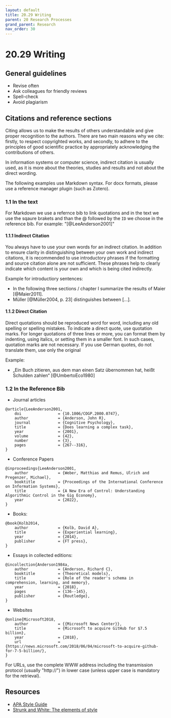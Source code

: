 ```yaml
---
layout: default
title: 20.29 Writing
parent: 20 Research Processes
grand_parent: Research
nav_order: 30
---
```


# 20.29 Writing

## General guidelines

- Revise often
- Ask colleagues for friendly reviews
- Spell-check
- Avoid plagiarism

## Citations and reference sections

Citing allows us to make the results of others understandable and give proper recognition to the authors.
There are two main reasons why we cite: firstly, to respect copyrighted works, and secondly, to adhere to the principles of good scientific practice by appropriately acknowledging the contributions of others.

In information systems or computer science, indirect citation is usually used, as it is more about the theories, studies and results and not about the direct wording.

The following examples use Markdown syntax.
For docx formats, please use a reference manager plugin (such as Zotero).

### 1.1 In the text

For Markdown we use a refernce bib to link quotations and in the text we use the sqaure brakets and than the @ followed by the `ID` we choose in the reference bib.
For example: "[@LeeAnderson2001]"

#### 1.1.1 Indirect Citation

You always have to use your own words for an indirect citation.
In addition to ensure clarity in distinguishing between your own work and indirect citations, it is recommended to use introductory phrases if the formatting and source citation alone are not sufficient.
These phrases help to clearly indicate which content is your own and which is being cited indirectly.

Example for introductiory sentences:

- In the following three sections / chapter I summarize the results of Maier [@Maier2011].
- Müller [@Müller2004, p. 23] distinguishes between [...].

#### 1.1.2 Direct Citation

Direct quotations should be reproduced word for word, including any old spelling or spelling mistakes.
To indicate a direct quote, use quotation marks. For longer quotations of three lines or more, you can format them by indenting, using italics, or setting them in a smaller font.
In such cases, quotation marks are not necessary. If you use German quotes, do not translate them, use only the original

Example:

- „Ein Buch zitieren, aus dem man einen Satz übernommen hat, heißt Schulden zahlen“ [@UmbertoEco1980]

### 1.2 In the Reference Bib

- Journal articles

```
@article{LeeAnderson2001,
    doi                = {10.1006/COGP.2000.0747},
    author             = {Anderson, John R},
    journal            = {Cognitive Psychology},
    title              = {Does learning a complex task},
    year               = {2001},
    volume             = {42},
    number             = {3},
    pages              = {267--316},
}
```

- Conference Papers

```
@inproceedings{LeeAnderson2001,
    author             = {Weber, Matthias and Remus, Ulrich and Pregenzer, Michael},
    booktitle          = {Proceedings of the International Conference on Information Systems},
    title              = {A New Era of Control: Understanding Algorithmic Control in the Gig Economy},
    year               = {2022},
}
```

- Books:

```
@book{Kolb2014,
    author             = {Kolb, David A},
    title              = {Experiential learning},
    year               = {2014},
    publisher          = {FT press},
}
```

- Essays in collected editions:

```
@incollection{Anderson1984a,
    author             = {Anderson, Richard C},
    booktitle          = {Theoretical models},
    title              = {Role of the reader's schema in comprehension, learning, and memory},
    year               = {2018},
    pages              = {136--145},
    publisher          = {Routledge},
}
```

- Websites

```
@online{Microsoft2018,
    author             = {{Microsoft News Center}},
    title              = {Microsoft to acquire GitHub for $7.5 billion},
    year               = {2018},
    url                = {https://news.microsoft.com/2018/06/04/microsoft-to-acquire-github-for-7-5-billion/},
}
```

For URLs, use the complete WWW address including the transmission protocol (usually "http://") in lower case (unless upper case is mandatory for the retrieval).

## Resources

- [APA Style Guide](https://apastyle.apa.org/products/publication-manual-7th-edition)
- [Strunk and White: The elements of style](https://en.wikipedia.org/wiki/The_Elements_of_Style)
